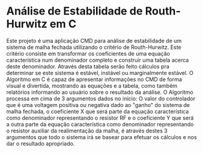 # Análise de Estabilidade de Routh-Hurwitz em C

Este projeto é uma aplicação CMD para análise de estabilidade de um sistema de malha fechada utilizando o critério de Routh-Hurwitz. Este critério consiste em transformar os
coeficientes de uma equação característica num denominador completo e construir uma tabela acerca deste denominador. Através desta tabela serão feito cálculos pra determinar
se este sistema é estável, instável ou marginalmente estável. O Algoritmo em C é capaz de apresentar informações no CMD de forma visual e divertida, mostrando as equações e a tabela,
como também relatórios informando ao usuário sobre o resultado da análise. O Algoritmo processa em cima de 3 argumentos dados no início: O valor do controlador que é uma voltagem
positiva ou negativa dado ao "ganho" do sistema de malha fechada, o coeficiente X que será parte da equação característica como denominador representando o resistor RF e o coeficiente Y que será a outra parte da
equação característica como denominador representando o resistor auxiliar da realimentação da malha, é através destes 3 argumentos que todo o sistema irá se basear para efetuar os cálculos e nos dar o resultado apropriado.
